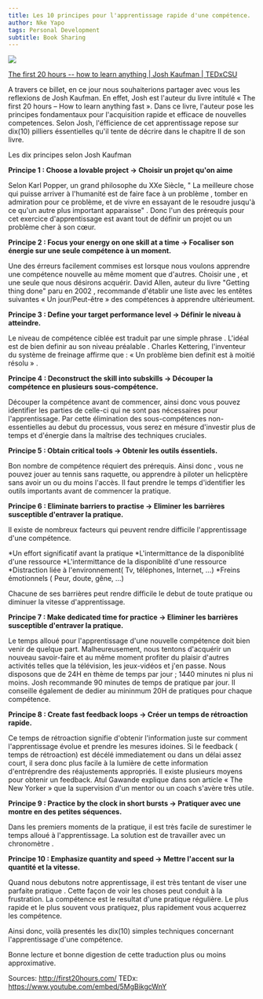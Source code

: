```yaml
---
title: Les 10 principes pour l'apprentissage rapide d'une compétence.
author: Nke Yapo
tags: Personal Development
subtitle: Book Sharing
---
```


![](http://www.portnoymediagroup.com/wp-content/uploads/2013/06/Screen-Shot-2013-06-13-at-10.13.29-AM-522x291.png)

[The first 20 hours -- how to learn anything | Josh Kaufman | TEDxCSU ](https://youtu.be/5MgBikgcWnY)

A travers ce billet, en ce jour nous souhaiterions partager avec vous les reflexions de Josh Kaufman. En effet, Josh est l'auteur du livre intitulé « The first 20 hours – How to learn anything fast ». Dans ce livre, l'auteur pose les principes fondamentaux pour l'acquisition rapide et efficace de nouvelles competences. Selon Josh, l'éfficience de cet apprentissage repose sur dix(10) pilliers éssentielles qu'il tente de décrire dans le chapitre II de son livre.

Les dix principes selon Josh Kaufman

**Principe 1 : Choose a lovable project → Choisir un projet qu'on aime**

Selon Karl Popper, un grand philosophe du XXe Siècle, " La meilleure chose qui puisse arriver à l'humanité est de faire face à un problème , tomber en admiration pour ce problème, et de vivre en essayant de le resoudre jusqu'à ce qu'un autre plus important apparaisse" . Donc l'un des prérequis pour cet exercice d'apprentissage est avant tout de définir un projet ou un problème cher à son cœur.

**Principe 2 : Focus your energy on one skill at a time → Focaliser son énergie sur une seule compétence à un moment.**

Une des érreurs facilement commises est lorsque nous voulons apprendre une compétence nouvelle au même moment que d'autres. Choisir une , et une seule que nous désirons acquérir. David Allen, auteur du livre "Getting thing done" paru en 2002 , recommande d'établir une liste avec les entêtes suivantes « Un jour/Peut-être » des compétences à apprendre ultérieument.

**Principe 3 : Define your target performance level → Définir le niveau à atteindre.**

Le niveau de compétence ciblée est traduit par une simple phrase . L'idéal est de bien definir au son niveau préalable . Charles Kettering, l'inventeur du système de freinage affirme que : « Un problème bien definit est à moitié résolu » .

**Principe 4 : Deconstruct the skill into subskills → Découper la compétence en plusieurs sous-compétence.**

Découper la compétence avant de commencer, ainsi donc vous pouvez identifier les parties de celle-ci qui ne sont pas nécessaires pour l'apprentissage. Par cette élimination des sous-compétences non-essentielles au debut du processus, vous serez en mésure d'investir plus de temps et d'énergie dans la maîtrise des techniques cruciales.

**Principe 5 : Obtain critical tools → Obtenir les outils éssentiels.**

Bon nombre de compétence réquiert des prérequis. Ainsi donc , vous ne pouvez jouer au tennis sans raquette, ou apprendre à piloter un helicptère sans avoir un ou du moins l'accès. Il faut prendre le temps d'identifier les outils importants avant de commencer la pratique.

**Principe 6 : Eliminate barriers to practise → Eliminer les barrières susceptible d'entraver la pratique.**

Il existe de nombreux facteurs qui peuvent rendre difficile l'apprentissage d'une compétence.

*Un effort significatif avant la pratique
*L'intermittance de la disponiblité d'une ressource
*L'intermittance de la disponiblité d'une ressource
*Distraction liée à l'environnement( Tv, téléphones, Internet, …)
*Freins émotionnels ( Peur, doute, gêne, …)

Chacune de ses barrières peut rendre difficile le debut de toute pratique ou diminuer la vitesse d'apprentissage.

**Principe 7 : Make dedicated time for practice → Eliminer les barrières susceptible d'entraver la pratique.**

Le temps alloué pour l'apprentissage d'une nouvelle compétence doit bien venir de quelque part. Malheureusement, nous tentons d'acquérir un nouveau savoir-faire et au même moment profiter du plaisir d'autres activités telles que la télévision, les jeux-vidéos et j'en passe. Nous disposons que de 24H en thème de temps par jour ; 1440 minutes ni plus ni moins. Josh recommande 90 minutes de temps de pratique par jour. Il conseille également de dedier au mininmum 20H de pratiques pour chaque compétence.

**Principe 8 : Create fast feedback loops → Créer un temps de rétroaction rapide.**

Ce temps de rétroaction signifie d'obtenir l'information juste sur comment l'apprentissage évolue et prendre les mesures idoines. Si le feedback ( temps de rétroaction) est décélé immediatement ou dans un délai assez court, il sera donc plus facile à la lumière de cette information d'entréprendre des réajustements appropriés. Il existe plusieurs moyens pour obtenir un feedback. Atul Gawande explique dans son article « The New Yorker » que la supervision d'un mentor ou un coach s'avère très utile.

**Principe 9 : Practice by the clock in short bursts → Pratiquer avec une montre en des petites séquences.**

Dans les premiers moments de la pratique, il est très facile de surestimer le temps alloué à l'apprentissage. La solution est de travailler avec un chronomètre .

**Principe 10 : Emphasize quantity and speed → Mettre l'accent sur la quantité et la vitesse.**

Quand nous debutons notre apprentissage, il est très tentant de viser une parfaite pratique . Cette façon de voir les choses peut conduit à la frustration. La compétence est le resultat d'une pratique régulière. Le plus rapide et le plus souvent vous pratiquez, plus rapidement vous acquerrez les compétence.

Ainsi donc, voilà presentés les dix(10) simples techniques concernant l'apprentissage d'une compétence. 

Bonne lecture et bonne digestion de cette traduction plus ou moins approximative.


Sources:
http://first20hours.com/
TEDx: https://www.youtube.com/embed/5MgBikgcWnY
